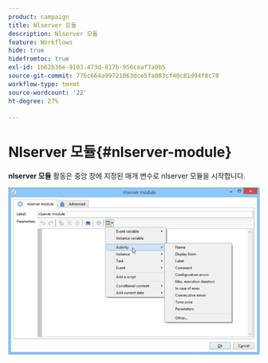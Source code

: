 ```yaml
---
product: campaign
title: Nlserver 모듈
description: Nlserver 모듈
feature: Workflows
hide: true
hidefromtoc: true
exl-id: 1b62b36e-9103-473d-817b-956ceaf7a0b5
source-git-commit: 776c664a99721063dce5fa003cf40c81d94f8c78
workflow-type: tm+mt
source-wordcount: '22'
ht-degree: 27%

---
```


# Nlserver 모듈{#nlserver-module}



**nlserver 모듈** 활동은 중앙 창에 지정된 매개 변수로 nlserver 모듈을 시작합니다.

![](assets/nlserver_module_edit.png)
